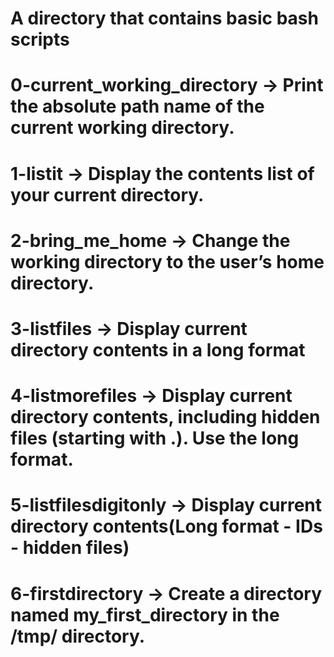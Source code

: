 # A directory that contains basic bash scripts
# 0-current_working_directory -> Print the absolute path name of the current working directory.
# 1-listit -> Display the contents list of your current directory.
# 2-bring_me_home -> Change the working directory to the user’s home directory.
# 3-listfiles -> Display current directory contents in a long format
# 4-listmorefiles -> Display current directory contents, including hidden files (starting with .). Use the long format.
# 5-listfilesdigitonly -> Display current directory contents(Long format - IDs - hidden files)
# 6-firstdirectory -> Create a directory named my_first_directory in the /tmp/ directory.
